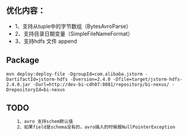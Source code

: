 ## 优化内容：
* 1、支持从tuple中的字节数组（BytesAvroParse）
* 2、支持目录日期变量（SimpleFileNameFormat）
* 3、支持hdfs 文件 append
## Package
```
mvn deploy:deploy-file -DgroupId=com.alibaba.jstorm -DartifactId=jstorm-hdfs -Dversion=2.4.0 -Dfile=target/jstorm-hdfs-2.4.0.jar -Durl=http://dev-bi-cdh07:8081/repository/bi-nexus/ -DrepositoryId=bi-nexus
```
## TODO
```dtd
    1、avro 支持schem默认值
    2、如果field是schema没有的，avro插入的时候报NullPointerException
```

